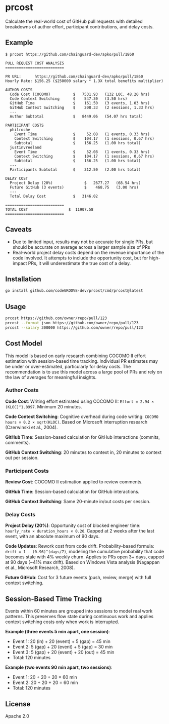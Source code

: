 # prcost

Calculate the real-world cost of GitHub pull requests with detailed breakdowns of author effort, participant contributions, and delay costs. 

## Example

```
$ prcost https://github.com/chainguard-dev/apko/pull/1860

PULL REQUEST COST ANALYSIS
==========================

PR URL:      https://github.com/chainguard-dev/apko/pull/1860
Hourly Rate: $156.25 ($250000 salary * 1.3X total benefits multiplier)

AUTHOR COSTS
  Code Cost (COCOMO)          $   7531.93   (132 LOC, 48.20 hrs)
  Code Context Switching      $    547.30   (3.50 hrs)
  GitHub Time                 $    161.50   (3 events, 1.03 hrs)
  GitHub Context Switching    $    208.33   (2 sessions, 1.33 hrs)
  ---
  Author Subtotal             $   8449.06   (54.07 hrs total)

PARTICIPANT COSTS
  philroche
    Event Time                $     52.08   (1 events, 0.33 hrs)
    Context Switching         $    104.17   (1 sessions, 0.67 hrs)
    Subtotal                  $    156.25   (1.00 hrs total)
  justinvreeland
    Event Time                $     52.08   (1 events, 0.33 hrs)
    Context Switching         $    104.17   (1 sessions, 0.67 hrs)
    Subtotal                  $    156.25   (1.00 hrs total)
  ---
  Participants Subtotal       $    312.50   (2.00 hrs total)

DELAY COST
  Project Delay (20%)              $   2677.27   (68.54 hrs)
  Future GitHub (3 events)         $    468.75   (3.00 hrs)
  ---
  Total Delay Cost            $   3146.02

==========================
TOTAL COST                  $  11907.58
==========================
```

## Caveats

* Due to limited input, results may not be accurate for single PRs, but should be accurate on average across a larger sample size of PRs
* Real-world project delay costs depend on the revenue importance of the code involved. It attempts to include the opportunity cost, but for high-impact PRs, it will underestimate the true cost of a delay.

## Installation

```bash
go install github.com/codeGROOVE-dev/prcost/cmd/prcost@latest
```

## Usage

```bash
prcost https://github.com/owner/repo/pull/123
prcost --format json https://github.com/owner/repo/pull/123
prcost --salary 300000 https://github.com/owner/repo/pull/123
```

## Cost Model

This model is based on early research combining COCOMO II effort estimation with session-based time tracking. Individual PR estimates may be under or over-estimated, particularly for delay costs. The recommendation is to use this model across a large pool of PRs and rely on the law of averages for meaningful insights.

### Author Costs

**Code Cost**: Writing effort estimated using COCOMO II: `Effort = 2.94 × (KLOC)^1.0997`. Minimum 20 minutes.

**Code Context Switching**: Cognitive overhead during code writing: `COCOMO hours × 0.2 × sqrt(KLOC)`. Based on Microsoft interruption research (Czerwinski et al., 2004).

**GitHub Time**: Session-based calculation for GitHub interactions (commits, comments).

**GitHub Context Switching**: 20 minutes to context in, 20 minutes to context out per session.

### Participant Costs

**Review Cost**: COCOMO II estimation applied to review comments.

**GitHub Time**: Session-based calculation for GitHub interactions.

**GitHub Context Switching**: Same 20-minute in/out costs per session.

### Delay Costs

**Project Delay (20%)**: Opportunity cost of blocked engineer time: `hourly_rate × duration_hours × 0.20`. Capped at 2 weeks after the last event, with an absolute maximum of 90 days.

**Code Updates**: Rework cost from code drift. Probability-based formula: `drift = 1 - (0.96)^(days/7)`, modeling the cumulative probability that code becomes stale with 4% weekly churn. Applies to PRs open 3+ days, capped at 90 days (~41% max drift). Based on Windows Vista analysis (Nagappan et al., Microsoft Research, 2008).

**Future GitHub**: Cost for 3 future events (push, review, merge) with full context switching.

## Session-Based Time Tracking

Events within 60 minutes are grouped into sessions to model real work patterns. This preserves flow state during continuous work and applies context switching costs only when work is interrupted.

**Example (three events 5 min apart, one session)**:
- Event 1: 20 (in) + 20 (event) + 5 (gap) = 45 min
- Event 2: 5 (gap) + 20 (event) + 5 (gap) = 30 min
- Event 3: 5 (gap) + 20 (event) + 20 (out) = 45 min
- Total: 120 minutes

**Example (two events 90 min apart, two sessions)**:
- Event 1: 20 + 20 + 20 = 60 min
- Event 2: 20 + 20 + 20 = 60 min
- Total: 120 minutes

## License

Apache 2.0
